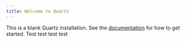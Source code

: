 ```yaml
---
title: Welcome to Quartz
---
```


This is a blank Quartz installation.
See the [documentation](https://quartz.jzhao.xyz) for how to get started. Test test test test
